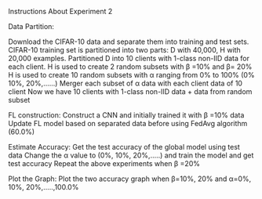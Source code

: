 Instructions About Experiment 2

Data Partition:

Download the CIFAR-10 data and separate them into training and test sets.
CIFAR-10 training set is partitioned into two parts: D with 40,000, H with 20,000 examples.
Partitioned D into 10 clients with 1-class non-IID data for each client.
H is used to create 2 random subsets with β =10% and β= 20%
H is used to create 10 random subsets with α ranging from 0% to 100% (0% 10%, 20%,......)
Merger each subset of α data with each client data of 10 client
Now we have 10 clients with 1-class non-IID data + data from random subset

FL construction:
Construct a CNN and initially trained it with β =10% data
Update FL model based on separated data before using FedAvg algorithm (60.0%)

Estimate Accuracy:
Get the test accuracy of the global model using test data
Change the α value to (0%, 10%, 20%,.....) and train the model and get test accuracy
Repeat the above experiments when β =20%

Plot the Graph:
Plot the two accuracy graph when β=10%, 20% and α=0%, 10%, 20%,.....,100.0% 
